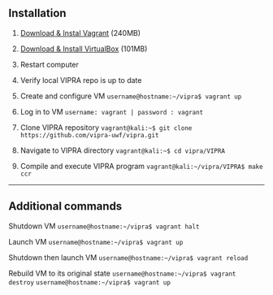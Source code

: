 ## Installation

1. [Download & Instal Vagrant](https://www.vagrantup.com/downloads.html) (240MB)

2. [Download & Install VirtualBox](https://www.virtualbox.org/wiki/Downloads) (101MB)

3. Restart computer

4. Verify local VIPRA repo is up to date

5. Create and configure VM
`username@hostname:~/vipra$ vagrant up`

6. Log in to VM 
`username: vagrant | password : vagrant`

7. Clone VIPRA repository
`vagrant@kali:~$ git clone https://github.com/vipra-uwf/vipra.git`

8. Navigate to VIPRA directory 
`vagrant@kali:~$ cd vipra/VIPRA`

9. Compile and execute VIPRA program 
`vagrant@kali:~/vipra/VIPRA$ make ccr`

---

## Additional commands

Shutdown VM
`username@hostname:~/vipra$ vagrant halt`

Launch VM
`username@hostname:~/vipra$ vagrant up`

Shutdown then launch VM
`username@hostname:~/vipra$ vagrant reload`

Rebuild VM to its original state
`username@hostname:~/vipra$ vagrant destroy`
`username@hostname:~/vipra$ vagrant up`
